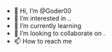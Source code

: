 - 👋 Hi, I’m @Goder00 
- 👀 I’m interested in .. 
- 🌱 I’m currently learning 
- 💞️ I’m looking to collaborate on . 
- 📫 How to reach me  

